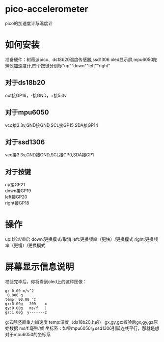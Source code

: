 # pico-accelerometer
pico的加速度计与温度计

# 如何安装
准备硬件：树莓派pico、ds18b20温度传感器,ssd1306 oled显示屏,mpu6050陀螺仪加速度计,四个按键分别标"up""down""left""right"
## 对于ds18b20
out接GP16，-接GND，+接5.0v
## 对于mpu6050
vcc接3.3v,GND接GND,SCL接GP15,SDA接GP14
## 对于ssd1306
vcc接3.3v,GND接GND,SCL接GP0,SDA接GP1
## 对于按键
up接GP21 \
down接GP19 \
left接GP20 \
right接GP18
# 操作
up:跳过/重启
down:更换模式/取消
left:更换频率（更快）/更换模式
right:更换频率（更慢）/更换模式
# 屏幕显示信息说明
校验完毕后，你将看到oled上的这种图像：
```
g: 0.00 m/s^2
 0.000 g
temp: 00.00 °C
gx:0.00g   200    x
gy:0.00g   ms/f   |
gz:1.00g  y-------z
```
g:去除竖直重力加速度
temp:温度（ds18b20上的）
gx,gy,gz:校验后gx,gy,gz原始数据
ms/f:毫秒/帧
坐标系：如果mpu6050与ssd1306引脚连线平行，那就是想对于mpu6050的坐标系
